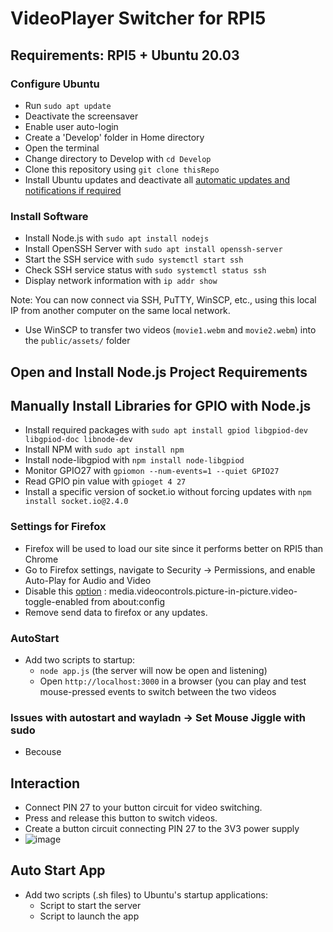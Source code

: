 # VideoPlayer Switcher for RPI5

## Requirements: RPI5 + Ubuntu 20.03

### Configure Ubuntu
- Run `sudo apt update`
- Deactivate the screensaver
- Enable user auto-login
- Create a 'Develop' folder in Home directory
- Open the terminal
- Change directory to Develop with `cd Develop`
- Clone this repository using `git clone thisRepo`
- Install Ubuntu updates and deactivate all [automatic updates and notifications if required](https://askubuntu.com/questions/1322292/how-do-i-turn-off-automatic-updates-completely-and-for-real)

### Install Software

- Install Node.js with `sudo apt install nodejs`
- Install OpenSSH Server with `sudo apt install openssh-server`
- Start the SSH service with `sudo systemctl start ssh`
- Check SSH service status with `sudo systemctl status ssh`
- Display network information with `ip addr show`

Note: You can now connect via SSH, PuTTY, WinSCP, etc., using this local IP from another computer on the same local network.

- Use WinSCP to transfer two videos (`movie1.webm` and `movie2.webm`) into the `public/assets/` folder

## Open and Install Node.js Project Requirements

## Manually Install Libraries for GPIO with Node.js
- Install required packages with `sudo apt install gpiod libgpiod-dev libgpiod-doc libnode-dev`
- Install NPM with `sudo apt install npm`
- Install node-libgpiod with `npm install node-libgpiod`
- Monitor GPIO27 with `gpiomon --num-events=1 --quiet GPIO27`
- Read GPIO pin value with `gpioget 4 27`
- Install a specific version of socket.io without forcing updates with `npm install socket.io@2.4.0`

### Settings for Firefox
- Firefox will be used to load our site since it performs better on RPI5 than Chrome
- Go to Firefox settings, navigate to Security -> Permissions, and enable Auto-Play for Audio and Video
- Disable this [option](https://www.reddit.com/r/firefox/comments/zlw0ey/is_there_a_way_to_get_rid_popout_this_video/) : media.videocontrols.picture-in-picture.video-toggle-enabled from about:config
- Remove send data to firefox or any updates.

### AutoStart
- Add two scripts to startup:
  - `node app.js` (the server will now be open and listening)
  - Open `http://localhost:3000` in a browser (you can play and test mouse-pressed events to switch between the two videos
 
### Issues with autostart and wayladn -> Set Mouse Jiggle with sudo
  - Becouse 

## Interaction
- Connect PIN 27 to your button circuit for video switching.
- Press and release this button to switch videos.
- Create a button circuit connecting PIN 27 to the 3V3 power supply
- ![image](https://github.com/carlesgutierrez/videoplayer-nodejs-p5js-gpio/assets/203877/dbfcf1e3-86c6-45ab-b09a-3314628d0b8b)

## Auto Start App
- Add two scripts (.sh files) to Ubuntu's startup applications:
  - Script to start the server
  - Script to launch the app
